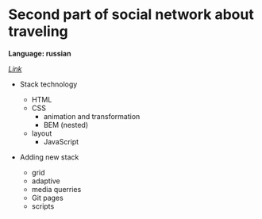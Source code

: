 # **Second part of social network about traveling**


**Language: russian**

*[Link](https://sergey-tsybulkin.github.io/mesto/)*

* Stack technology
  + HTML
  + CSS
    + animation and transformation
    + BEM (nested)
  + layout
	+ JavaScript

* Adding new stack
	+ grid
	+ adaptive
	+ media querries
	+ Git pages
	+ scripts